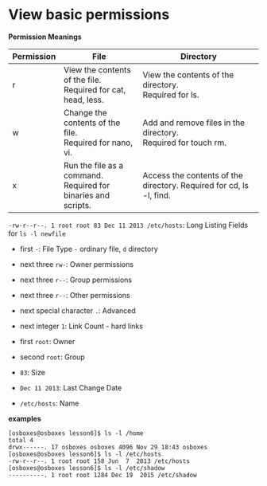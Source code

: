 # View basic permissions

**Permission Meanings**

| Permission | File                                                     | Directory                                                           |
|------------|----------------------------------------------------------|---------------------------------------------------------------------|
| r | View the contents of the file. <br>Required for cat, head, less.  | View the contents of the directory. <br>Required for ls.            |
| w | Change the contents of the file. <br>Required for nano, vi.       | Add and remove files in the directory. <br>Required for touch rm.   |
| x | Run the file as a command. <br>Required for binaries and scripts. | Access the contents of the directory. Required for cd, ls -l, find. |


`-rw-r--r--. 1 root root 83 Dec 11 2013 /etc/hosts`: Long Listing Fields for `ls -l newfile`

- first `-`: File Type `-` ordinary file, `d` directory

- next three `rw-`: Owner permissions

- next three `r--`: Group permissions

- next three `r--`: Other permissions

- next special character `.`: Advanced

- next integer `1`: Link Count - hard links

- first `root`: Owner

- second `root`: Group

- `83`: Size

- `Dec 11 2013`: Last Change Date

- `/etc/hosts`: Name

**examples**
 
```
[osboxes@osboxes lesson6]$ ls -l /home
total 4
drwx------. 17 osboxes osboxes 4096 Nov 29 18:43 osboxes
[osboxes@osboxes lesson6]$ ls -l /etc/hosts
-rw-r--r--. 1 root root 158 Jun  7  2013 /etc/hosts
[osboxes@osboxes lesson6]$ ls -l /etc/shadow
----------. 1 root root 1284 Dec 19  2015 /etc/shadow
```
